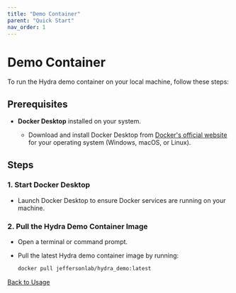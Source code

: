 ```yaml
---
title: "Demo Container"
parent: "Quick Start"
nav_order: 1
---
```


# Demo Container

To run the Hydra demo container on your local machine, follow these steps:

## Prerequisites

- **Docker Desktop** installed on your system.

  - Download and install Docker Desktop from [Docker's official website](https://docs.docker.com/desktop/) for your operating system (Windows, macOS, or Linux).

## Steps

### 1. Start Docker Desktop

- Launch Docker Desktop to ensure Docker services are running on your machine.

### 2. Pull the Hydra Demo Container Image

- Open a terminal or command prompt.
- Pull the latest Hydra demo container image by running:

  ```bash
  docker pull jeffersonlab/hydra_demo:latest

[Back to Usage](../usage.md)